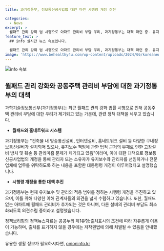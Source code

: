 ```yaml
---
title: 과기정통부, 정보통신공사업법 대안 마련 시행령 개정 추진

categories:
  - News
excerpt: >
  월패드 관리 강화 법 시행으로 아파트 관리비 부담 우려, 과기정통부는 대책 마련 중. 유지보수 책임 강화로 정보통신설비 훼손 문제 해결하고, 시행령 개정 시 의견 수렴 중. 월패드 없는 아파트에 추가 비용 발생하지 않을 예정이며, 다른 설비 관리비도 최소화될 방침. 이해관계자 의견을 충분히 수렴하고 합리적인 대안 마련해 국민들에 불필요한 비용 부담 방지할 계획.
feature_text: >
  ## info 실시간 뉴스 속보입니다.

  월패드 관리 강화 법 시행으로 아파트 관리비 부담 우려, 과기정통부는 대책 마련 중. 유지보수 책임 강화로 정보통신설비 훼손 문제 해결하고, 시행령 개정 시 의견 수렴 중. 월패드 없는 아파트에 추가 비용 발생하지 않을 예정이며, 다른 설비 관리비도 최소화될 방침. 이해관계자 의견을 충분히 수렴하고 합리적인 대안 마련해 국민들에 불필요한 비용 부담 방지할 계획.
image: 'https://www.behealthy4u.com/wp-content/uploads/2024/06/koreanews.jpg'
---
```


<p><img src="https://www.behealthy4u.com/wp-content/uploads/2024/06/koreanews.jpg" alt="info 속보" /></p>

<h2 data-ke-size="size26">월패드 관리 강화와 공동주택 관리비 부담에 대한 과기정통부의 대책</h2>

<p>과학기술정보통신부(과기정통부)는 최근 월패드 관리 강화 법률 시행으로 인해 공동주택 관리비 부담에 대한 우려가 제기되고 있는 가운데, 관련 정책 대책을 세우고 있습니다.</p>

<ul>
  <li><b>월패드와 홈네트워크 시스템</b></li>
</ul>

<p>과기정통부는 "건축물 내 방송통신설비, 인터넷설비, 홈네트워크 설비 등 다양한 구내정보통신설비가 설치되어 있으나, 유지보수 책임에 관한 법적 근거의 부재로 인한 고장설비 방치 및 훼손 등 관리미흡 문제가 제기되고 있음"이라며, 이에 대한 대책으로 정보통신공사업법의 개정을 통해 관리자 또는 소유자가 유지보수와 관리자를 선임하거나 전문 업체에 업무를 위탁하도록 하는 내용을 포함한 대통령령 개정이 이루어졌다고 설명했습니다.</p>

<ul>
  <li><b>시행령 개정을 통한 대책 추진</b></li>
</ul>

<p>과기정통부는 현재 유지보수 및 관리의 적용 범위를 정하는 시행령 개정을 추진하고 있으며, 이를 위해 다양한 이해 관계자들의 의견을 넓게 수렴하고 있습니다. 또한, 월패드 없는 아파트에 월패드 관리비가 추가되는 것은 아니며, 다른 설비의 관리비 부담도 최소화되도록 의견수렴 중이라고 설명했습니다.</p>

<p>정책브리핑의 정책뉴스자료는 공공누리 제1유형:출처표시의 조건에 따라 자유롭게 이용이 가능하며, 출처를 표기하지 않을 경우에는 저작권법에 의해 처벌될 수 있음을 안내했습니다.</p>
유용한 생활 정보가 필요하시다면, <a href="https://onioninfo.kr" rel="dofollow">onioninfo.kr</a>


